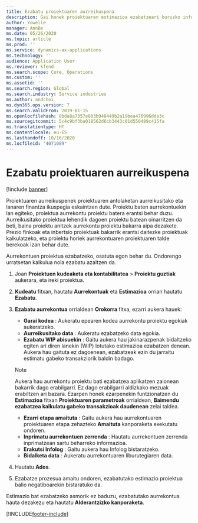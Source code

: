 ```yaml
---
title: Ezabatu proiektuaren aurreikuspena
description: Gai honek proiektuaren estimazioa ezabatzeari buruzko informazioa eskaintzen du amaitu ondoren.
author: Yowelle
manager: AnnBe
ms.date: 05/26/2020
ms.topic: article
ms.prod: ''
ms.service: dynamics-ax-applications
ms.technology: ''
audience: Application User
ms.reviewer: kfend
ms.search.scope: Core, Operations
ms.custom: ''
ms.assetid: ''
ms.search.region: Global
ms.search.industry: Service industries
ms.author: andchoi
ms.dyn365.ops.version: 7
ms.search.validFrom: 2019-01-15
ms.openlocfilehash: 8bda8a7357e883b948449b2a19bea476996dde3c
ms.sourcegitcommit: 5c4c9bf3ba018562d6cb3443c01d550489c415fa
ms.translationtype: HT
ms.contentlocale: eu-ES
ms.lasthandoff: 10/16/2020
ms.locfileid: "4071089"
---
```

# <a name="eliminate-a-project-estimate"></a>Ezabatu proiektuaren aurreikuspena

[!include [banner](../includes/banner.md)]

Proiektuaren aurreikuspenek proiektuaren antolaketan aurreikusitako eta lanaren finantza ikuspegia eskaintzen dute. Proiektu baten aurrekontuekin lan egiteko, proiektua aurrekontu proiektu batera erantsi behar duzu. Aurreikusitako proiektua lehendik dagoen proiektu batean oinarritzen da beti, baina proiektu anitzek aurrekontu proiektu bakarra aipa dezakete. Prezio finkoak eta inbertsio proiektuak bakarrik erantsi daitezke proiektuak kalkulatzeko, eta proiektu horiek aurrekontuaren proiektuaren talde berekoak izan behar dute.

Aurrekontuen proiektua ezabatzeko, osatuta egon behar du. Ondorengo urratsetan kalkulua nola ezabatu azaltzen da.

1. Joan **Proiektuen kudeaketa eta kontabilitatea** > **Proiektu guztiak** aukerara, eta ireki proiektua. 
2. **Kudeatu** fitxan, hautatu **Aurrekontuak** eta **Estimazioa** orrian hautatu **Ezabatu**.
3. **Ezabatu aurrekontua** orrialdean **Orokorra** fitxa, ezarri aukera hauek:

   - **Garai kodea** : Aukeratu epearen kodea aurrekontu proiektu egokiak aukeratzeko. 
   - **Aurreikusitako data** : Aukeratu ezabatzeko data egokia.
   - **Ezabatu WIP abisuekin** : Gaitu aukera hau jakinarazpenak bidaltzeko egiten ari diren lanekin (WIP) lotutako estimazioa ezabatzen denean. Aukera hau gaituta ez dagoenean, ezabatzeak ezin du jarraitu estimatu gabeko transakziorik baldin badago. 
   > [!NOTE]
   > Aukera hau aurrekontu proiektu bati ezabatzea aplikatzen zaionean bakarrik dago erabilgarri. Ez dago erabilgarri aldizkako mezuak erabiltzen ari bazara. Ezarpen honek ezarpenekin funtzionatzen du **Estimazioa** fitxan **Proiektuaren parametroak** orrialdean, **Baimendu ezabatzea kalkulatu gabeko transakzioak daudenean** zelai taldea.
   - **Ezarri etapa amaituta** : Gaitu aukera hau aurrekontuaren proiektuaren etapa zehazteko **Amaituta** kanporaketa exekutatu ondoren.
   - **Inprimatu aurrekontuen zerrenda** : Hautatu aurrekontuen zerrenda inprimatzean sartu beharreko informazioa.
   - **Erakutsi Infolog** : Gaitu aukera hau Infolog bistaratzeko.
   - **Bidalketa data** : Aukeratu aurrekontuaren liburutegiaren data.

4.  Hautatu **Ados**.
5. Ezabatze prozesua amaitu ondoren, ezabatutako estimazio proiektua balio negatiboarekin bistaratuko da. 

Estimazio bat ezabatzeko asmorik ez baduzu, ezabatutako aurrekontua hauta dezakezu eta hautatu **Alderantzizko kanporaketa**.   


[!INCLUDE[footer-include](../includes/footer-banner.md)]